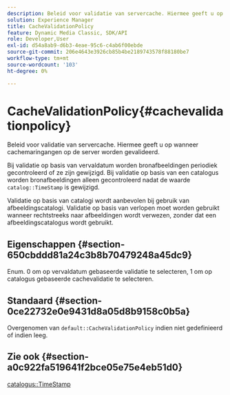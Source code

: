 ```yaml
---
description: Beleid voor validatie van servercache. Hiermee geeft u op wanneer cachemaringangen op de server worden gevalideerd.
solution: Experience Manager
title: CacheValidationPolicy
feature: Dynamic Media Classic, SDK/API
role: Developer,User
exl-id: d54a8ab9-d6b3-4eae-95c6-c4ab6f00ebde
source-git-commit: 206e4643e3926cb85b4be2189743578f88180be7
workflow-type: tm+mt
source-wordcount: '103'
ht-degree: 0%

---
```


# CacheValidationPolicy{#cachevalidationpolicy}

Beleid voor validatie van servercache. Hiermee geeft u op wanneer cachemaringangen op de server worden gevalideerd.

Bij validatie op basis van vervaldatum worden bronafbeeldingen periodiek gecontroleerd of ze zijn gewijzigd. Bij validatie op basis van een catalogus worden bronafbeeldingen alleen gecontroleerd nadat de waarde `catalog::TimeStamp` is gewijzigd.

Validatie op basis van catalogi wordt aanbevolen bij gebruik van afbeeldingscatalogi. Validatie op basis van verlopen moet worden gebruikt wanneer rechtstreeks naar afbeeldingen wordt verwezen, zonder dat een afbeeldingscatalogus wordt gebruikt.

## Eigenschappen {#section-650cbddd81a24c3b8b70479248a45dc9}

Enum. 0 om op vervaldatum gebaseerde validatie te selecteren, 1 om op catalogus gebaseerde cachevalidatie te selecteren.

## Standaard {#section-0ce22732e0e9431d8a05d8b9158c0b5a}

Overgenomen van `default::CacheValidationPolicy` indien niet gedefinieerd of indien leeg.

## Zie ook {#section-a0c922fa519641f2bce05e75e4eb51d0}

[catalogus::TimeStamp](../../../../../is-api/image-catalog/image-serving-api-ref/c-image-catalog-reference/c-image-svg-data-reference/c-svg-data-reference/r-timestamp-svg.md#reference-59a27b72f4cb4a53a3baba83214c4ded)
